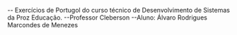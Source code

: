-- Exercícios de Portugol do curso técnico de 
Desenvolvimento de Sistemas da Proz Educação.
--Professor Cleberson
--Aluno: Álvaro Rodrigues Marcondes de Menezes
